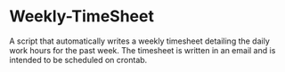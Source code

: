 # Weekly-TimeSheet
A script that automatically writes a weekly timesheet detailing the daily work hours for the past week. The timesheet is written in an email and is intended to be scheduled on crontab. 
